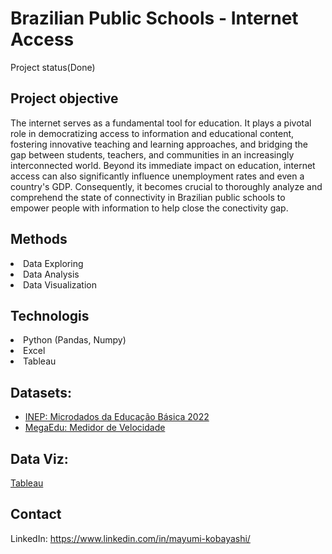 # Brazilian Public Schools - Internet Access
Project status(Done)

## Project objective
The internet serves as a fundamental tool for education. It plays a pivotal role in democratizing access to information and educational content, fostering innovative teaching and learning approaches, and bridging the gap between students, teachers, and communities in an increasingly interconnected world. Beyond its immediate impact on education, internet access can also significantly influence unemployment rates and even a country's GDP. Consequently, it becomes crucial to thoroughly analyze and comprehend the state of connectivity in Brazilian public schools to empower people with information to help close the conectivity gap.

## Methods
<li>Data Exploring</li>
<li>Data Analysis</li>
<li>Data Visualization</li>


## Technologis
<li>Python (Pandas, Numpy)</li>
<li>Excel</li>
<li>Tableau</li>


## Datasets: 
*   [INEP: Microdados da Educação Básica 2022]([url](https://www.gov.br/inep/pt-br/areas-de-atuacao/pesquisas-estatisticas-e-indicadores/censo-escolar/resultados))
*   [MegaEdu: Medidor de Velocidade]([url](https://docs.google.com/spreadsheets/d/1IQDWKSJL2HuAR7NuG1FMpm7sXlKMhYfn/edit?usp=share_link&ouid=106849837385039342292&rtpof=true&sd=true)https://docs.google.com/spreadsheets/d/1IQDWKSJL2HuAR7NuG1FMpm7sXlKMhYfn/edit?usp=share_link&ouid=106849837385039342292&rtpof=true&sd=true)

## Data Viz:
[Tableau]([url](https://public.tableau.com/views/Conectivity_Brazilian_Public_Schools_Tableau/Insights?:language=pt-BR&publish=yes&:display_count=n&:origin=viz_share_link)https://public.tableau.com/views/Conectivity_Brazilian_Public_Schools_Tableau/Insights?:language=pt-BR&publish=yes&:display_count=n&:origin=viz_share_link)

## Contact
LinkedIn: https://www.linkedin.com/in/mayumi-kobayashi/
